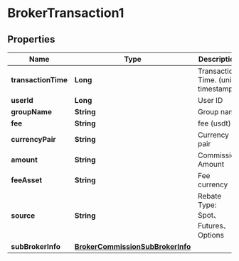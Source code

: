 
# BrokerTransaction1

## Properties

Name | Type | Description | Notes
------------ | ------------- | ------------- | -------------
**transactionTime** | **Long** | Transaction Time. (unix timestamp) |  [optional]
**userId** | **Long** | User ID |  [optional]
**groupName** | **String** | Group name |  [optional]
**fee** | **String** | fee (usdt) |  [optional]
**currencyPair** | **String** | Currency pair |  [optional]
**amount** | **String** | Commission Amount |  [optional]
**feeAsset** | **String** | Fee currency |  [optional]
**source** | **String** | Rebate Type: Spot、Futures、Options |  [optional]
**subBrokerInfo** | [**BrokerCommissionSubBrokerInfo**](BrokerCommissionSubBrokerInfo.md) |  |  [optional]

